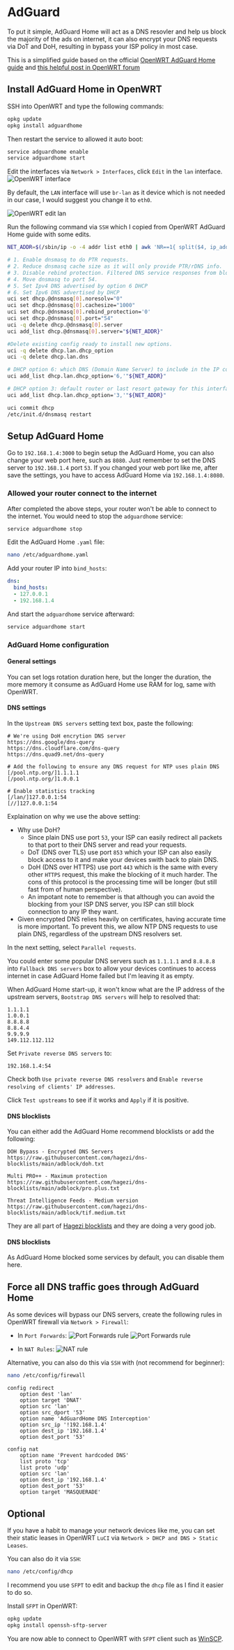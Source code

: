 # AdGuard

To put it simple, AdGuard Home will act as a DNS resovler and help us block the majority of the ads on internet, it can also encrypt your DNS requests via DoT and DoH, resulting in bypass your ISP policy in most case.

This is a simplified guide based on the official [OpenWRT AdGuard Home guide](https://openwrt.org/docs/guide-user/services/dns/adguard-home) and [this helpful post in OpenWRT forum](https://forum.openwrt.org/t/how-to-updated-2021-installing-adguardhome-on-openwrt-manual-and-opkg-method/113904/685)

## Install AdGuard Home in OpenWRT

SSH into OpenWRT and type the following commands:
```sh
opkg update
opkg install adguardhome
```

Then restart the service to allowed it auto boot:
```sh
service adguardhome enable
service adguardhome start
```

Edit the interfaces via `Network > Interfaces`, click `Edit` in the `lan` interface.
![OpenWRT interface](./assets/adguard-home/1.png)

By default, the `LAN` interface will use `br-lan` as it device which is not needed in our case, I would suggest you change it to `eth0`.

![OpenWRT edit lan](./assets/adguard-home/2.png)

Run the following command via `SSH` which I copied from OpenWRT AdGuard Home guide with some edits.
```sh
NET_ADDR=$(/sbin/ip -o -4 addr list eth0 | awk 'NR==1{ split($4, ip_addr, "/"); print ip_addr[1] }')

# 1. Enable dnsmasq to do PTR requests.
# 2. Reduce dnsmasq cache size as it will only provide PTR/rDNS info.
# 3. Disable rebind protection. Filtered DNS service responses from blocked domains are 0.0.0.0 which causes dnsmasq to fill the system log with possible DNS-rebind attack detected messages.
# 4. Move dnsmasq to port 54.
# 5. Set Ipv4 DNS advertised by option 6 DHCP
# 6. Set Ipv6 DNS advertised by DHCP
uci set dhcp.@dnsmasq[0].noresolv="0"
uci set dhcp.@dnsmasq[0].cachesize="1000"
uci set dhcp.@dnsmasq[0].rebind_protection='0'
uci set dhcp.@dnsmasq[0].port="54"
uci -q delete dhcp.@dnsmasq[0].server
uci add_list dhcp.@dnsmasq[0].server="${NET_ADDR}"

#Delete existing config ready to install new options.
uci -q delete dhcp.lan.dhcp_option
uci -q delete dhcp.lan.dns

# DHCP option 6: which DNS (Domain Name Server) to include in the IP configuration for name resolution
uci add_list dhcp.lan.dhcp_option='6,'"${NET_ADDR}"

# DHCP option 3: default router or last resort gateway for this interface
uci add_list dhcp.lan.dhcp_option='3,'"${NET_ADDR}"

uci commit dhcp
/etc/init.d/dnsmasq restart
```

## Setup AdGuard Home

Go to `192.168.1.4:3000` to begin setup the AdGuard Home, you can also change your web port here, such as `8080`. Just remember to set the DNS server to `192.168.1.4` port `53`. If you changed your web port like me, after save the settings, you have to access AdGuard Home via `192.168.1.4:8080`.

### Allowed your router connect to the internet

After completed the above steps, your router won't be able to connect to the internet. You would need to stop the `adguardhome` service:
```sh
service adguardhome stop
```

Edit the AdGuard Home `.yaml` file:
```sh
nano /etc/adguardhome.yaml
```

Add your router IP into `bind_hosts`:
```yml
dns:
  bind_hosts:
  - 127.0.0.1
  - 192.168.1.4
```

And start the `adguardhome` service afterward:
```sh
service adguardhome start
```

### AdGuard Home configuration

#### General settings

You can set logs rotation duration here, but the longer the duration, the more memory it consume as AdGuard Home use RAM for log, same with OpenWRT.

#### DNS settings
In the `Upstream DNS servers` setting text box, paste the following:
```
# We're using DoH encrytion DNS server
https://dns.google/dns-query
https://dns.cloudflare.com/dns-query
https://dns.quad9.net/dns-query

# Add the following to ensure any DNS request for NTP uses plain DNS
[/pool.ntp.org/]1.1.1.1
[/pool.ntp.org/]1.0.0.1

# Enable statistics tracking
[/lan/]127.0.0.1:54
[//]127.0.0.1:54
```

Explaination on why we use the above setting:
- Why use DoH?
	- Since plain DNS use port `53`, your ISP can easily redirect all packets to that port to their DNS server and read your requests.
	- DoT (DNS over TLS) use port `853` which your ISP can also easily block access to it and make your devices swith back to plain DNS.
	- DoH (DNS over HTTPS) use port `443` which is the same with every other `HTTPS` request, this make the blocking of it much harder. The cons of this protocol is the processing time will be longer (but still fast from of human perspective).
	- An impotant note to remember is that although you can avoid the blocking from your ISP DNS server, you ISP can still block connection to any IP they want.
- Given encrypted DNS relies heavily on certificates, having accurate time is more important. To prevent this, we allow NTP DNS requests to use plain DNS, regardless of the upstream DNS resolvers set.

In the next setting, select `Parallel requests`.

You could enter some popular DNS servers such as `1.1.1.1` and `8.8.8.8` into `Fallback DNS servers` box to allow your devices continues to access internet in case AdGuard Home failed but I'm leaving it as empty.

When AdGuard Home start-up, it won't know what are the IP address of the upstream servers, `Bootstrap DNS servers` will help to resolved that:
```
1.1.1.1
1.0.0.1
8.8.8.8
8.8.4.4
9.9.9.9
149.112.112.112
```

Set `Private reverse DNS servers` to:
```
192.168.1.4:54
```

Check both `Use private reverse DNS resolvers` and `Enable reverse resolving of clients' IP addresses`.

Click `Test upstreams` to see if it works and `Apply` if it is positive.

#### DNS blocklists

You can either add the AdGuard Home recommend blocklists or add the following:
```
DOH Bypass - Encrypted DNS Servers
https://raw.githubusercontent.com/hagezi/dns-blocklists/main/adblock/doh.txt

Multi PRO++ - Maximum protection
https://raw.githubusercontent.com/hagezi/dns-blocklists/main/adblock/pro.plus.txt

Threat Intelligence Feeds - Medium version
https://raw.githubusercontent.com/hagezi/dns-blocklists/main/adblock/tif.medium.txt
```

They are all part of [Hagezi blocklists](https://github.com/hagezi/dns-blocklists) and they are doing a very good job.

#### DNS blocklists

As AdGuard Home blocked some services by default, you can disable them here.

## Force all DNS traffic goes through AdGuard Home

As some devices will bypass our DNS servers, create the following rules in OpenWRT firewall via `Network > Firewall`:

- In `Port Forwards`:
![Port Forwards rule](./assets/adguard-home/3.png)
![Port Forwards rule](./assets/adguard-home/4.png)

- In `NAT Rules`:
![NAT rule](./assets/adguard-home/5.png)

Alternative, you can also do this via `SSH` with (not recommend for beginner):
```sh
nano /etc/config/firewall
```

```ssh-config
config redirect
	option dest 'lan'
	option target 'DNAT'
	option src 'lan'
	option src_dport '53'
	option name 'AdGuardHome DNS Interception'
	option src_ip '!192.168.1.4'
	option dest_ip '192.168.1.4'
	option dest_port '53'

config nat
	option name 'Prevent hardcoded DNS'
	list proto 'tcp'
	list proto 'udp'
	option src 'lan'
	option dest_ip '192.168.1.4'
	option dest_port '53'
	option target 'MASQUERADE'
```

## Optional

If you have a habit to manage your network devices like me, you can set their static leases in OpenWRT `LuCI` via `Network > DHCP and DNS > Static Leases`.

You can also do it via `SSH`:
```sh
nano /etc/config/dhcp
```

I recommend you use `SFPT` to edit and backup the `dhcp` file as I find it easier to do so.

Install `SFPT` in OpenWRT:
```sh
opkg update
opkg install openssh-sftp-server
```

You are now able to connect to OpenWRT with `SFPT` client such as [WinSCP](https://winscp.net/eng/download.php).